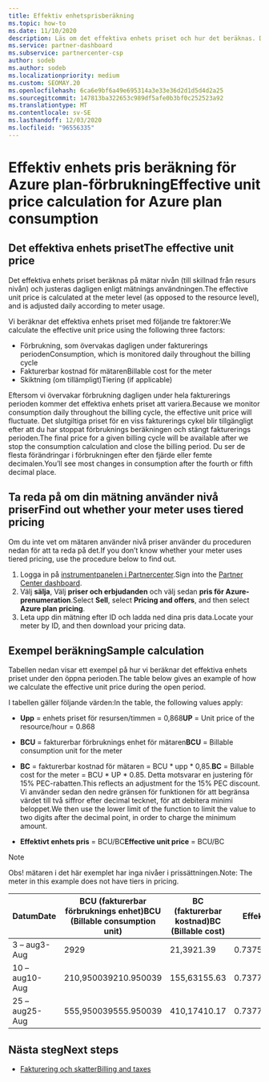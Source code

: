 ```yaml
---
title: Effektiv enhetsprisberäkning
ms.topic: how-to
ms.date: 11/10/2020
description: Läs om det effektiva enhets priset och hur det beräknas. Den här artikeln innehåller även en exempel beräkning.
ms.service: partner-dashboard
ms.subservice: partnercenter-csp
author: sodeb
ms.author: sodeb
ms.localizationpriority: medium
ms.custom: SEOMAY.20
ms.openlocfilehash: 6ca6e9bf6a49e695314a3e33e36d2d1d5d4d2a25
ms.sourcegitcommit: 147813ba322653c989df5afe0b3bf0c252523a92
ms.translationtype: MT
ms.contentlocale: sv-SE
ms.lasthandoff: 12/03/2020
ms.locfileid: "96556335"
---
```

# <a name="effective-unit-price-calculation-for-azure-plan-consumption"></a><span data-ttu-id="4115f-104">Effektiv enhets pris beräkning för Azure plan-förbrukning</span><span class="sxs-lookup"><span data-stu-id="4115f-104">Effective unit price calculation for Azure plan consumption</span></span>

## <a name="the-effective-unit-price"></a><span data-ttu-id="4115f-105">Det effektiva enhets priset</span><span class="sxs-lookup"><span data-stu-id="4115f-105">The effective unit price</span></span>

<span data-ttu-id="4115f-106">Det effektiva enhets priset beräknas på mätar nivån (till skillnad från resurs nivån) och justeras dagligen enligt mätnings användningen.</span><span class="sxs-lookup"><span data-stu-id="4115f-106">The effective unit price is calculated at the meter level (as opposed to the resource level), and is adjusted daily according to meter usage.</span></span>

<span data-ttu-id="4115f-107">Vi beräknar det effektiva enhets priset med följande tre faktorer:</span><span class="sxs-lookup"><span data-stu-id="4115f-107">We calculate the effective unit price using the following three factors:</span></span>

- <span data-ttu-id="4115f-108">Förbrukning, som övervakas dagligen under fakturerings perioden</span><span class="sxs-lookup"><span data-stu-id="4115f-108">Consumption, which is monitored daily throughout the billing cycle</span></span>
- <span data-ttu-id="4115f-109">Fakturerbar kostnad för mätaren</span><span class="sxs-lookup"><span data-stu-id="4115f-109">Billable cost for the meter</span></span>
- <span data-ttu-id="4115f-110">Skiktning (om tillämpligt)</span><span class="sxs-lookup"><span data-stu-id="4115f-110">Tiering (if applicable)</span></span>

<span data-ttu-id="4115f-111">Eftersom vi övervakar förbrukning dagligen under hela fakturerings perioden kommer det effektiva enhets priset att variera.</span><span class="sxs-lookup"><span data-stu-id="4115f-111">Because we monitor consumption daily throughout the billing cycle, the effective unit price will fluctuate.</span></span> <span data-ttu-id="4115f-112">Det slutgiltiga priset för en viss fakturerings cykel blir tillgängligt efter att du har stoppat förbruknings beräkningen och stängt fakturerings perioden.</span><span class="sxs-lookup"><span data-stu-id="4115f-112">The final price for a given billing cycle will be available after we stop the consumption calculation and close the billing period.</span></span> <span data-ttu-id="4115f-113">Du ser de flesta förändringar i förbrukningen efter den fjärde eller femte decimalen.</span><span class="sxs-lookup"><span data-stu-id="4115f-113">You’ll see most changes in consumption after the fourth or fifth decimal place.</span></span>

## <a name="find-out-whether-your-meter-uses-tiered-pricing"></a><span data-ttu-id="4115f-114">Ta reda på om din mätning använder nivå priser</span><span class="sxs-lookup"><span data-stu-id="4115f-114">Find out whether your meter uses tiered pricing</span></span>

<span data-ttu-id="4115f-115">Om du inte vet om mätaren använder nivå priser använder du proceduren nedan för att ta reda på det.</span><span class="sxs-lookup"><span data-stu-id="4115f-115">If you don’t know whether your meter uses tiered pricing, use the procedure below to find out.</span></span> 

1. <span data-ttu-id="4115f-116">Logga in på [instrumentpanelen i Partnercenter](https://partner.microsoft.com/dashboard/).</span><span class="sxs-lookup"><span data-stu-id="4115f-116">Sign into the [Partner Center dashboard](https://partner.microsoft.com/dashboard/).</span></span>
2. <span data-ttu-id="4115f-117">Välj **sälja**, Välj **priser och erbjudanden** och välj sedan **pris för Azure-prenumeration**.</span><span class="sxs-lookup"><span data-stu-id="4115f-117">Select **Sell**, select **Pricing and offers**, and then select **Azure plan pricing**.</span></span>
3. <span data-ttu-id="4115f-118">Leta upp din mätning efter ID och ladda ned dina pris data.</span><span class="sxs-lookup"><span data-stu-id="4115f-118">Locate your meter by ID, and then download your pricing data.</span></span> 

## <a name="sample-calculation"></a><span data-ttu-id="4115f-119">Exempel beräkning</span><span class="sxs-lookup"><span data-stu-id="4115f-119">Sample calculation</span></span>

<span data-ttu-id="4115f-120">Tabellen nedan visar ett exempel på hur vi beräknar det effektiva enhets priset under den öppna perioden.</span><span class="sxs-lookup"><span data-stu-id="4115f-120">The table below gives an example of how we calculate the effective unit price during the open period.</span></span>

<span data-ttu-id="4115f-121">I tabellen gäller följande värden:</span><span class="sxs-lookup"><span data-stu-id="4115f-121">In the table, the following values apply:</span></span> 

- <span data-ttu-id="4115f-122">**Upp** = enhets priset för resursen/timmen = 0,868</span><span class="sxs-lookup"><span data-stu-id="4115f-122">**UP** = Unit price of the resource/hour = 0.868</span></span>

- <span data-ttu-id="4115f-123">**BCU** = fakturerbar förbruknings enhet för mätaren</span><span class="sxs-lookup"><span data-stu-id="4115f-123">**BCU** = Billable consumption unit for the meter</span></span>

- <span data-ttu-id="4115f-124">**BC** = fakturerbar kostnad för mätaren = BCU \* upp \* 0,85.</span><span class="sxs-lookup"><span data-stu-id="4115f-124">**BC** = Billable cost for the meter = BCU \* UP \* 0.85.</span></span> <span data-ttu-id="4115f-125">Detta motsvarar en justering för 15% PEC-rabatten.</span><span class="sxs-lookup"><span data-stu-id="4115f-125">This reflects an adjustment for the 15% PEC discount.</span></span> <span data-ttu-id="4115f-126">Vi använder sedan den nedre gränsen för funktionen för att begränsa värdet till två siffror efter decimal tecknet, för att debitera minimi beloppet.</span><span class="sxs-lookup"><span data-stu-id="4115f-126">We then use the lower limit of the function to limit the value to two digits after the decimal point, in order to charge the minimum amount.</span></span> 

- <span data-ttu-id="4115f-127">**Effektivt enhets pris** = BCU/BC</span><span class="sxs-lookup"><span data-stu-id="4115f-127">**Effective unit price** = BCU/BC</span></span>

>[!NOTE]
><span data-ttu-id="4115f-128">Obs! mätaren i det här exemplet har inga nivåer i prissättningen.</span><span class="sxs-lookup"><span data-stu-id="4115f-128">Note: The meter in this example does not have tiers in pricing.</span></span>

| <span data-ttu-id="4115f-129">Datum</span><span class="sxs-lookup"><span data-stu-id="4115f-129">Date</span></span> | <span data-ttu-id="4115f-130">BCU (fakturerbar förbruknings enhet)</span><span class="sxs-lookup"><span data-stu-id="4115f-130">BCU (Billable consumption unit)</span></span> | <span data-ttu-id="4115f-131">BC (fakturerbar kostnad)</span><span class="sxs-lookup"><span data-stu-id="4115f-131">BC (Billable cost)</span></span> | <span data-ttu-id="4115f-132">Effektivt enhets pris</span><span class="sxs-lookup"><span data-stu-id="4115f-132">Effective unit price</span></span> |
| ------ | ----------- | ----------- | ----------- |  
| <span data-ttu-id="4115f-133">3 – aug</span><span class="sxs-lookup"><span data-stu-id="4115f-133">3-Aug</span></span> | <span data-ttu-id="4115f-134">29</span><span class="sxs-lookup"><span data-stu-id="4115f-134">29</span></span> | <span data-ttu-id="4115f-135">21,39</span><span class="sxs-lookup"><span data-stu-id="4115f-135">21.39</span></span> | <span data-ttu-id="4115f-136">0.737586206896552</span><span class="sxs-lookup"><span data-stu-id="4115f-136">0.737586206896552</span></span> |
| <span data-ttu-id="4115f-137">10 – aug</span><span class="sxs-lookup"><span data-stu-id="4115f-137">10-Aug</span></span> | <span data-ttu-id="4115f-138">210,950039</span><span class="sxs-lookup"><span data-stu-id="4115f-138">210.950039</span></span> | <span data-ttu-id="4115f-139">155,63</span><span class="sxs-lookup"><span data-stu-id="4115f-139">155.63</span></span> | <span data-ttu-id="4115f-140">0.737757626107858</span><span class="sxs-lookup"><span data-stu-id="4115f-140">0.737757626107858</span></span> |
| <span data-ttu-id="4115f-141">25 – aug</span><span class="sxs-lookup"><span data-stu-id="4115f-141">25-Aug</span></span> | <span data-ttu-id="4115f-142">555,950039</span><span class="sxs-lookup"><span data-stu-id="4115f-142">555.950039</span></span> | <span data-ttu-id="4115f-143">410,17</span><span class="sxs-lookup"><span data-stu-id="4115f-143">410.17</span></span> | <span data-ttu-id="4115f-144">0.737782122900436</span><span class="sxs-lookup"><span data-stu-id="4115f-144">0.737782122900436</span></span> |

## <a name="next-steps"></a><span data-ttu-id="4115f-145">Nästa steg</span><span class="sxs-lookup"><span data-stu-id="4115f-145">Next steps</span></span>

- [<span data-ttu-id="4115f-146">Fakturering och skatter</span><span class="sxs-lookup"><span data-stu-id="4115f-146">Billing and taxes</span></span>](billing.md)
